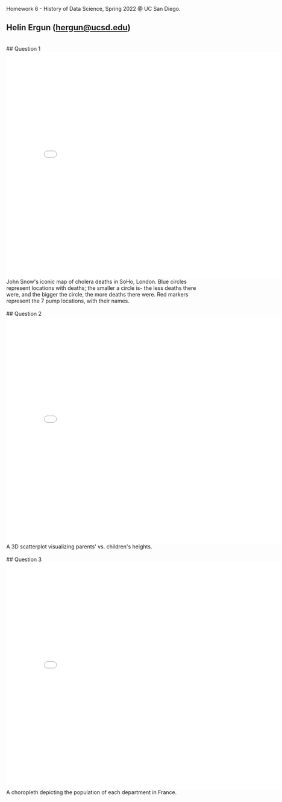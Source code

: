Homework 6 - History of Data Science, Spring 2022 @ UC San Diego.
<br>
## Helin Ergun (hergun@ucsd.edu)
<br>
## Question 1
<iframe src='/dsc90-sp22-hw06/snow-map.html' width=800 height=600 frameBorder=0></iframe>
John Snow's iconic map of cholera deaths in SoHo, London. Blue circles represent locations with deaths; the smaller a circle is- the less deaths there were, and the bigger the circle, the more deaths there were. Red markers represent the 7 pump locations, with their names.
<br>
<br>
## Question 2
<iframe src='/dsc90-sp22-hw06/plotly-fig.html' width=800 height=600 frameBorder=0></iframe>
A 3D scatterplot visualizing parents' vs. children's heights.
<br>
<br>
## Question 3
<iframe src='/dsc90-sp22-hw06/plotly-france-fig.html' width=800 height=600 frameBorder=0></iframe>
A choropleth depicting the population of each department in France.
<br>
<br>
